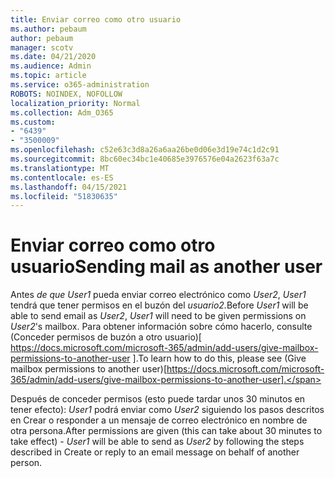 ```yaml
---
title: Enviar correo como otro usuario
ms.author: pebaum
author: pebaum
manager: scotv
ms.date: 04/21/2020
ms.audience: Admin
ms.topic: article
ms.service: o365-administration
ROBOTS: NOINDEX, NOFOLLOW
localization_priority: Normal
ms.collection: Adm_O365
ms.custom:
- "6439"
- "3500009"
ms.openlocfilehash: c52e63c3d8a26a6aa26be0d06e3d19e74c1d2c91
ms.sourcegitcommit: 8bc60ec34bc1e40685e3976576e04a2623f63a7c
ms.translationtype: MT
ms.contentlocale: es-ES
ms.lasthandoff: 04/15/2021
ms.locfileid: "51830635"
---
```

# <a name="sending-mail-as-another-user"></a><span data-ttu-id="eea4b-102">Enviar correo como otro usuario</span><span class="sxs-lookup"><span data-stu-id="eea4b-102">Sending mail as another user</span></span>

<span data-ttu-id="eea4b-103">Antes *de que User1* pueda enviar correo electrónico como *User2*, *User1* tendrá que tener permisos en el buzón del *usuario2.*</span><span class="sxs-lookup"><span data-stu-id="eea4b-103">Before *User1* will be able to send email as *User2*, *User1* will need to be given permissions on *User2*'s mailbox.</span></span> <span data-ttu-id="eea4b-104">Para obtener información sobre cómo hacerlo, consulte (Conceder permisos de buzón a otro usuario)[ https://docs.microsoft.com/microsoft-365/admin/add-users/give-mailbox-permissions-to-another-user ].</span><span class="sxs-lookup"><span data-stu-id="eea4b-104">To learn how to do this, please see (Give mailbox permissions to another user)[https://docs.microsoft.com/microsoft-365/admin/add-users/give-mailbox-permissions-to-another-user].</span></span>

<span data-ttu-id="eea4b-105">Después de conceder permisos (esto puede tardar unos 30 minutos en tener efecto): *User1* podrá enviar como *User2* siguiendo los pasos descritos en Crear o responder a un mensaje de correo electrónico en nombre de otra persona.</span><span class="sxs-lookup"><span data-stu-id="eea4b-105">After permissions are given (this can take about 30 minutes to take effect) - *User1* will be able to send as *User2* by following the steps described in Create or reply to an email message on behalf of another person.</span></span>
